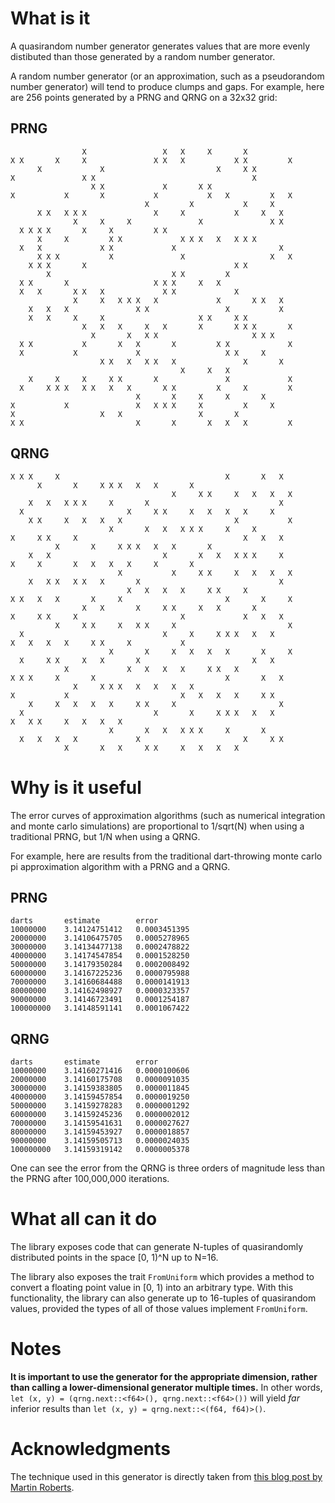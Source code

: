 # What is it
A quasirandom number generator generates values that are more evenly distibuted than those generated by a random number generator.

A random number generator (or an approximation, such as a pseudorandom number generator) will tend to produce clumps and gaps. For example, here are
256 points generated by a PRNG and QRNG on a 32x32 grid:

## PRNG

```
                X                 X   X     X       X          
X X       X     X               X X   X           X X         X
      X             X                         X     X X        
X               X X                                   X        
                  X X             X       X X                  
X           X       X           X           X   X         X   X
                              X         X           X     X    
      X X   X X X               X     X           X     X   X  
              X     X     X               X               X X  
  X X X X       X     X         X X                            
      X     X         X X             X X X   X   X X X        
  X   X             X X             X                       X  
      X X X           X               X                   X   X
    X X X       X                                 X X          
        X                           X X         X              
  X X       X                   X X X     X   X                
  X   X       X X   X             X X             X            
              X     X   X X X   X             X       X X   X  
    X   X   X               X X                 X           X  
    X   X     X     X                     X X     X X          
                X   X   X     X   X       X       X X X       X
                  X       X   X X                     X X X    
  X X           X       X   X       X         X X             X
  X           X             X                   X X     X      
                    X X   X   X X   X               X       X  
                                      X     X   X              
    X     X     X     X X       X               X             X
  X     X X X   X X   X   X       X X         X     X         X
                            X       X     X     X       X      
X           X               X   X X X     X         X     X    
X                   X   X                 X       X            
X X                         X       X       X   X   X         X
```

## QRNG

```
X X X     X                                     X       X   X   
      X       X     X X X   X   X       X                       
                                    X     X X     X   X   X   X 
    X   X   X X X     X       X                             X   
  X                       X     X X     X   X   X   X     X     
    X X     X   X   X   X                         X           X 
                      X       X   X   X X X     X     X         
X     X X     X                                     X   X   X   
          X       X     X X X   X   X       X                   
    X   X                         X       X   X   X X X     X   
X     X       X   X   X   X     X       X                       
                        X           X     X X     X   X   X   X 
    X   X X   X X   X       X                               X   
                          X   X   X   X     X X     X           
X X   X   X       X     X                       X       X     X 
                X   X       X     X X     X   X       X         
X     X X     X                       X             X   X   X   
          X     X X     X   X X     X                         X 
  X                               X     X     X X X   X   X     
X   X   X   X     X X     X           X                         
                      X       X     X   X   X   X       X     X 
  X     X X     X   X       X                         X   X     
            X             X   X   X   X     X X   X             
X X X     X       X                             X       X   X   
              X     X X X   X   X   X   X                       
X           X                         X   X   X   X     X X     
    X     X   X   X   X     X X     X                       X   
  X                             X       X     X X X   X   X     
X   X X     X   X   X   X                                       
                      X       X   X   X X X     X       X       
  X   X   X   X             X                       X     X X   
            X       X   X     X X     X   X   X   X            
```

# Why is it useful

The error curves of approximation algorithms (such as numerical integration and monte 
carlo simulations) are proportional to 1/sqrt(N) when using a traditional PRNG, but 1/N
when using a QRNG.

For example, here are results from the traditional dart-throwing monte carlo pi approximation 
algorithm with a PRNG and a QRNG. 

## PRNG

```
darts       estimate        error
10000000    3.14124751412   0.0003451395
20000000    3.14106475705   0.0005278965
30000000    3.14134477138   0.0002478822
40000000    3.14174547854   0.0001528250
50000000    3.14179350284   0.0002008492
60000000    3.14167225236   0.0000795988
70000000    3.14160684488   0.0000141913
80000000    3.14162498927   0.0000323357
90000000    3.14146723491   0.0001254187
100000000   3.14148591141   0.0001067422
```

## QRNG

```
darts       estimate        error
10000000    3.14160271416   0.0000100606
20000000    3.14160175708   0.0000091035
30000000    3.14159383805   0.0000011845
40000000    3.14159457854   0.0000019250
50000000    3.14159278283   0.0000001292
60000000    3.14159245236   0.0000002012
70000000    3.14159541631   0.0000027627
80000000    3.14159453927   0.0000018857
90000000    3.14159505713   0.0000024035
100000000   3.14159319142   0.0000005378
```

One can see the error from the QRNG is three orders of magnitude less than the PRNG after 100,000,000 iterations.

# What all can it do

The library exposes code that can generate N-tuples of quasirandomly distributed points in the space [0, 1)^N up
to N=16. 

The library also exposes the trait `FromUniform` which provides a method to convert a floating point value in [0, 1)
into an arbitrary type. With this functionality, the library can also generate up to 16-tuples of quasirandom values,
provided the types of all of those values implement `FromUniform`.

# Notes

**It is important to use the generator for the appropriate dimension, rather than calling a lower-dimensional
generator multiple times.** In other words, `let (x, y) = (qrng.next::<f64>(), qrng.next::<f64>())` will yield *far* inferior results
than `let (x, y) = qrng.next::<(f64, f64)>()`.

# Acknowledgments

The technique used in this generator is directly taken from [this blog post by Martin Roberts](http://extremelearning.com.au/unreasonable-effectiveness-of-quasirandom-sequences/).
